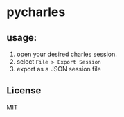 # pycharles

## usage:

1. open your desired charles session.
2. select `File > Export Session`
3. export as a JSON session file

License
-------
MIT
